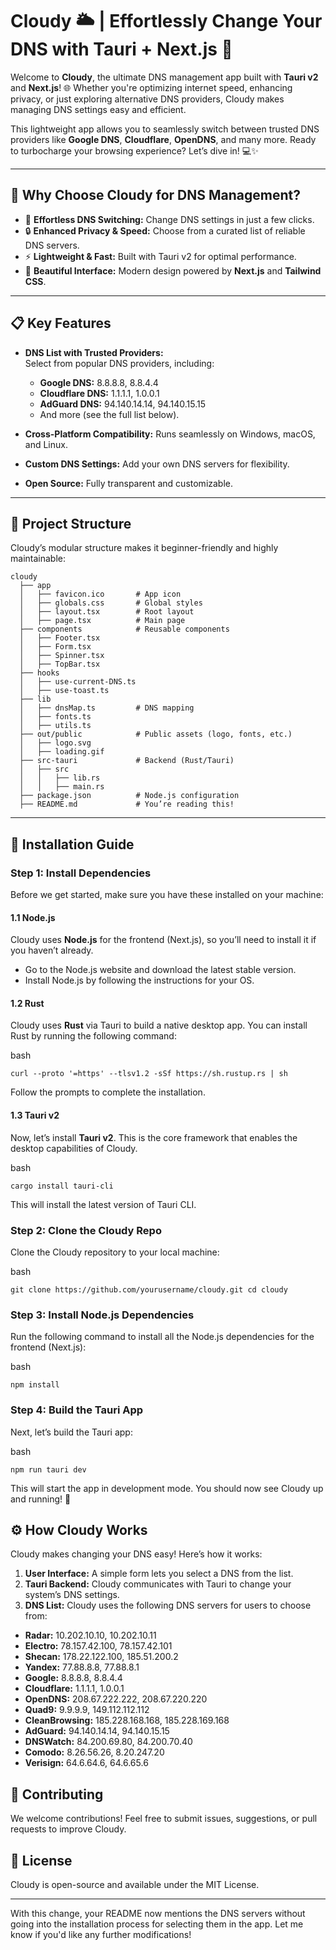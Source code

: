 # Cloudy 🌥️ | Effortlessly Change Your DNS with Tauri + Next.js 🚀

Welcome to **Cloudy**, the ultimate DNS management app built with **Tauri v2** and **Next.js**! 🌐 Whether you're optimizing internet speed, enhancing privacy, or just exploring alternative DNS providers, Cloudy makes managing DNS settings easy and efficient.

This lightweight app allows you to seamlessly switch between trusted DNS providers like **Google DNS**, **Cloudflare**, **OpenDNS**, and many more. Ready to turbocharge your browsing experience? Let’s dive in! 💻✨

---

## 🌟 Why Choose Cloudy for DNS Management?

- 🚀 **Effortless DNS Switching:** Change DNS settings in just a few clicks.
- 🔒 **Enhanced Privacy & Speed:** Choose from a curated list of reliable DNS servers.
- ⚡ **Lightweight & Fast:** Built with Tauri v2 for optimal performance.
- 🎨 **Beautiful Interface:** Modern design powered by **Next.js** and **Tailwind CSS**.

---

## 📋 Key Features

- **DNS List with Trusted Providers:**  
  Select from popular DNS providers, including:

  - **Google DNS:** 8.8.8.8, 8.8.4.4
  - **Cloudflare DNS:** 1.1.1.1, 1.0.0.1
  - **AdGuard DNS:** 94.140.14.14, 94.140.15.15
  - And more (see the full list below).

- **Cross-Platform Compatibility:** Runs seamlessly on Windows, macOS, and Linux.
- **Custom DNS Settings:** Add your own DNS servers for flexibility.
- **Open Source:** Fully transparent and customizable.

---

## 📂 Project Structure

Cloudy’s modular structure makes it beginner-friendly and highly maintainable:

```plaintext
cloudy
  ├── app
  │   ├── favicon.ico       # App icon
  │   ├── globals.css       # Global styles
  │   ├── layout.tsx        # Root layout
  │   ├── page.tsx          # Main page
  ├── components            # Reusable components
  │   ├── Footer.tsx
  │   ├── Form.tsx
  │   ├── Spinner.tsx
  │   ├── TopBar.tsx
  ├── hooks
  │   ├── use-current-DNS.ts
  │   ├── use-toast.ts
  ├── lib
  │   ├── dnsMap.ts         # DNS mapping
  │   ├── fonts.ts
  │   ├── utils.ts
  ├── out/public            # Public assets (logo, fonts, etc.)
  │   ├── logo.svg
  │   ├── loading.gif
  ├── src-tauri             # Backend (Rust/Tauri)
  │   ├── src
  │   │   ├── lib.rs
  │   │   ├── main.rs
  ├── package.json          # Node.js configuration
  ├── README.md             # You’re reading this!
```

---

## 🚀 Installation Guide

### Step 1: Install Dependencies

Before we get started, make sure you have these installed on your machine:

#### 1.1 Node.js

Cloudy uses **Node.js** for the frontend (Next.js), so you’ll need to install it if you haven’t already.

- Go to the Node.js website and download the latest stable version.
- Install Node.js by following the instructions for your OS.

#### 1.2 Rust

Cloudy uses **Rust** via Tauri to build a native desktop app. You can install Rust by running the following command:

bash

`curl --proto '=https' --tlsv1.2 -sSf https://sh.rustup.rs | sh`

Follow the prompts to complete the installation.

#### 1.3 Tauri v2

Now, let’s install **Tauri v2**. This is the core framework that enables the desktop capabilities of Cloudy.

bash

`cargo install tauri-cli`

This will install the latest version of Tauri CLI.

### Step 2: Clone the Cloudy Repo

Clone the Cloudy repository to your local machine:

bash

`git clone https://github.com/yourusername/cloudy.git cd cloudy`

### Step 3: Install Node.js Dependencies

Run the following command to install all the Node.js dependencies for the frontend (Next.js):

bash

`npm install`

### Step 4: Build the Tauri App

Next, let’s build the Tauri app:

bash

`npm run tauri dev`

This will start the app in development mode. You should now see Cloudy up and running! 🚀

## ⚙️ How Cloudy Works

Cloudy makes changing your DNS easy! Here’s how it works:

1.  **User Interface:** A simple form lets you select a DNS from the list.
2.  **Tauri Backend:** Cloudy communicates with Tauri to change your system’s DNS settings.
3.  **DNS List:** Cloudy uses the following DNS servers for users to choose from:

- **Radar:** 10.202.10.10, 10.202.10.11
- **Electro:** 78.157.42.100, 78.157.42.101
- **Shecan:** 178.22.122.100, 185.51.200.2
- **Yandex:** 77.88.8.8, 77.88.8.1
- **Google:** 8.8.8.8, 8.8.4.4
- **Cloudflare:** 1.1.1.1, 1.0.0.1
- **OpenDNS:** 208.67.222.222, 208.67.220.220
- **Quad9:** 9.9.9.9, 149.112.112.112
- **CleanBrowsing:** 185.228.168.168, 185.228.169.168
- **AdGuard:** 94.140.14.14, 94.140.15.15
- **DNSWatch:** 84.200.69.80, 84.200.70.40
- **Comodo:** 8.26.56.26, 8.20.247.20
- **Verisign:** 64.6.64.6, 64.6.65.6

## 🤖 Contributing

We welcome contributions! Feel free to submit issues, suggestions, or pull requests to improve Cloudy.

## 📜 License

Cloudy is open-source and available under the MIT License.

---

With this change, your README now mentions the DNS servers without going into the installation process for selecting them in the app. Let me know if you'd like any further modifications!

```

```
